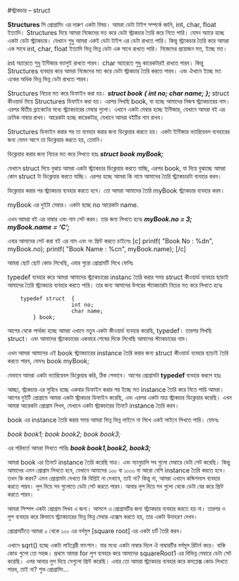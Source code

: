 #স্ট্রাকচার – struct

<strong>Structures </strong>সি প্রোগ্রামিং এর দারুণ একটা বিষয়। আমরা ডেটা টাইপ সম্পর্কে জানি, int, char, float ইত্যাদি।  Structures দিয়ে আমরা নিজেদের মত করে ডেটা স্ট্রাকচার তৈরি করে নিতে পারি। যেমন অ্যারে হচ্ছে একটা ডেটা স্ট্র্যাকচার। যেখানে শুধু আমরা একই ডেটা টাইপ এর ডেটা রাখতে পারি। কিন্তু স্ট্র্যাকচার তৈরি করে আমরা এক সাথে int, char, float ইত্যাদি ভিন্ন ভিন্ন ডেটা এক সাথে রাখতে পারি। নিজেদের প্রয়োজন মত, ইচ্ছে মত। 

int অ্যারেতে শুধু ইন্টিজার ভ্যালুই রাখতে পারব। char অ্যারেতে শুধু কারেকটারই রাখতে পারব। কিন্তু Structures ব্যবহার করে আমরা নিজেদের মত করে ডেটা স্ট্রাকচার তৈরি করতে পারব। এবং ঐখানে ইচ্ছে মত একের অধিক ভিন্ন ভিন্ন ডেটা রাখতে পারব। 

Structures নিচের মত করে ডিফাইন করা হয়। 
<strong><em>    struct book
            {
                        int no;
                        char name;
            };  </em></strong>
struct কীওয়ার্ড দিয়ে Structures ডিফাইন করা হয়। এরপর লিখছি book, যা হচ্ছে আমাদের নিজস্ব স্ট্র্যাকচারের নাম। এরপর দ্বিতীয় ব্র্যাকেটের মধ্যে স্ট্র্যাকচারের মেম্বার গুলো। 
এখানে একটা মেম্বার হচ্ছে ইন্টিজার, যেখানে আমরা বই এর ক্রমিক নাম্বার রাখব। আরেকটা হচ্ছে কারেকটার, যেখানে আমরা বইটির নাম রাখব।

Structures   ডিফাইন করার পর তা ব্যবহার করার জন্য ডিক্লেয়ার করতে হয়। একটা ইন্টিজার ভ্যারিয়েবল ব্যবহারের জন্য যেমন আগে তা ডিক্লেয়ার করতে হয়, তেমনি।

ডিক্লেয়ার করার জন্য  নিচের মত করে লিখতে হয়ঃ
<em><strong>    struct book myBook;</strong></em>

যেখানে struct দিয়ে বুঝায় আমরা একটা স্ট্র্যাকচার ডিক্লেয়ার করতে যাচ্ছি, এরপর book, যা দিয়ে বুঝাচ্ছে আমরা কোন struct টা ডিক্লেয়ার করতে যাচ্ছি। এরপর হচ্ছে আমরা কি নামে আমাদের তৈরি স্ট্র্যাকচারটা ব্যবহার করব। 

ডিক্লেয়ার করার পর স্ট্র্যাকচার ব্যবহার করতে হবে। তো আমরা আমাদের তৈরি myBook স্ট্র্যাকচার ব্যবহার করব। 

myBook এর দুইটা মেম্বার। একটা হচ্ছে  no আরেকটা name.

এখন আমরা বই এর নাম্বার এবং নাম সেট করব। তার জন্য লিখতে হবেঃ
<em><strong>myBook.no = 3;
myBook.name = ‘C’;</strong></em>


এবার আমাদের সেট করা বই এর নাম এবং নং প্রিন্ট করতে চাইলেঃ
[c]
printf( "Book No : %dn", myBook.no); 
printf( "Book Name : %cn", myBook.name);
[/c]

আমরা ছোট ছোট কোড লিখেছি, এবার পুরো প্রোগ্রামটি লিখে ফেলিঃ

<script src="https://gist.github.com/jakirseu/9314d6cea9e8d07eaaac.js"></script>


typedef ব্যবহার করে আমরা আমাদের স্ট্র্যাকচারের instanc তৈরি করার সময় struct কীওয়ার্ড ব্যবহার ছাড়াই আমাদের তৈরি স্ট্র্যাকচার ব্যবহার করতে পারি। তার জন্য আমাদের উপরের স্ট্যাকচারটা নিচের মত করে লিখতে হবেঃ

        typedef struct  {
                        int no;
                        char name;
            } book;

  
আগের থেকে পার্থক্য হচ্ছে আমরা এখানে নতুন একটা কীওয়ার্ড ব্যবহার করেছি, typedef। তারপর লিখছি struct। এবং আমাদের স্ট্র্যাকচারের একবারে শেষের দিকে লিখেছি আমাদের স্ট্যাকচারের নাম। 

এখন আমরা আমাদের এই book স্ট্র্যাকচারের instance তৈরি করার জন্য struct কীওয়ার্ড ব্যবহার ছাড়াই তৈরি করতে পারব, যেমনঃ
book myBook;

যেভাবে আমরা একটা ভ্যারিয়েবল ডিক্লেয়ার করি, ঠিক সেভাবে।  আগের প্রোগ্রামটা <strong>typedef </strong>ব্যবহার করলে হয়ঃ

<script src="https://gist.github.com/jakirseu/b4a5400fd6e690b792b2.js"></script>


আচ্ছা, স্ট্রাকচার এর সুবিধে হচ্ছে একবার ডিফাইন করার পর ইচ্ছে মত instance তৈরি করে নিতে পারি আমরা। আগের দুইটি প্রোগ্রামে আমরা একটা স্ট্রাকচার ডিফাইন করেছি, এবং এরপর একটা মাত্র স্ট্রাকচার ডিক্লেয়ার করেছি। এখন আমরা আরেকটা প্রোগ্রাম লিখব, যেখানে একটা স্ট্রাকচারের  তিনটে instance তৈরি করব। 

<script src="https://gist.github.com/jakirseu/fe9b9e91eb9f4e79220a.js"></script>

book এর instance তৈরি করার সময় আমরা ভিন্ন ভিন্ন লাইনে না লিখে একই লাইনে লিখতে পারি। যেমনঃ

<em>    book book1;
    book book2;
    book book3;</em>

এর পরিবর্তে আমরা লিখতে পারিঃ   <strong><em> book book1,book2, book3;</em></strong>

আমরা book এর তিনটে instance তৈরি করেছি মাত্র। এবং ম্যানুয়ালি সব গুলো মেম্বারে ডেটা সেট করেছি। কিন্তু আমাদের এমন প্রোগ্রাম লিখতে হবে, যেখানে আমাদের ১০০ বা ১০০০ বা আরো বেশি instance তৈরি করতে হবে। তখন কি করব? এমন প্রোগ্রামটা দেখতে কি বিশ্রিই না দেখাবে, তাই না? কিন্তু না, আমরা এখানে কন্ডিশনাল ব্যবহার করতে পারব। লুপ দিয়ে সব গুলোতে ডেটা সেট করতে পারব। আবার লুপ দিয়ে সব গুলো থেকে ডেটা বের করে প্রিন্ট করতে পারব। 

আমরা সিম্পল একটা প্রোগ্রাম লিখব এ জন্য। আসলে এ প্রোগ্রামটির জন্য স্ট্র্যাকচার ব্যবহার করতে হয় না। তারপর ও লুপ ব্যবহার করে কিভাবে স্ট্র্যাকচারের ভিন্ন ভিন্ন মেম্বার এক্সেস  করতে হয়, তার একটা উদাহরণ দেখব।

প্রোগ্রামটিতে আমরা ০ থেকে ১০০ এর বর্গমুল [square root] এর একটা চার্ট তৈরি করব। 



<script src="https://gist.github.com/jakirseu/03dbd51efbcb2581d7be.js"></script>

এখানে sqrt() হচ্ছে একটা লাইব্রেরী ফাংশান। যার মধ্যে একটা নাম্বার দিলে ঐ নাম্বারটির বর্গমূল রিটার্ন করে। বাকি কোড গুলো তো সহজ। প্রথমে আমরা for লুপ ব্যবহার করে আমাদের squareRoot1 এর বিভিন্ন মেম্বারে ডেটা সেট করেছি। এপর আবার লুপ দিয়ে সেগুলো প্রিন্ট করেছি। এবার তো আমরা স্ট্র্যাকচার ব্যবহার করে কমপ্লেক্স কোড লিখতে পারব, তাই না? শুভ প্রোগ্রামিং... 
